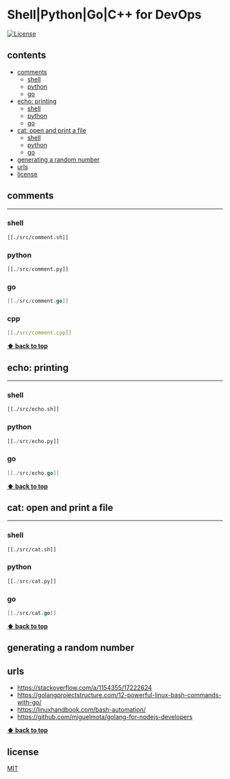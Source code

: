 
# Shell|Python|Go|C++ for DevOps

[![License](http://img.shields.io/badge/license-MIT-blue.svg)](LICENSE)

<!-- START doctoc generated TOC please keep comment here to allow auto update -->
<!-- DON'T EDIT THIS SECTION, INSTEAD RE-RUN doctoc TO UPDATE -->
## contents

- [comments](#comments)
  - [shell](#shell)
  - [python](#python)
  - [go](#go)
- [echo: printing](#echo-printing)
  - [shell](#shell-1)
  - [python](#python-1)
  - [go](#go-1)
- [cat: open and print a file](#cat-open-and-print-a-file)
  - [shell](#shell-2)
  - [python](#python-2)
  - [go](#go-2)
- [generating a random number](#generating-a-random-number)
- [urls](#urls)
- [license](#license)

<!-- END doctoc generated TOC please keep comment here to allow auto update -->

## comments

---

### shell

```bash
[[./src/comment.sh]]
```

### python

```python
[[./src/comment.py]]
```

### go

```go
[[./src/comment.go]]
```

### cpp

```cpp
[[./src/comment.cpp]]
```

**[⬆ back to top](#contents)**

## echo: printing

---

### shell

```bash
[[./src/echo.sh]]
```

### python

```python
[[./src/echo.py]]
```

### go

```go
[[./src/echo.go]]
```

**[⬆ back to top](#contents)**

## cat: open and print a file

---

### shell

```bash
[[./src/cat.sh]]
```

### python

```python
[[./src/cat.py]]
```

### go

```go
[[./src/cat.go]]
```

**[⬆ back to top](#contents)**

## generating a random number

## urls

- <https://stackoverflow.com/a/1154355/17222624>
- <https://golangprojectstructure.com/12-powerful-linux-bash-commands-with-go/>
- <https://linuxhandbook.com/bash-automation/>
- <https://github.com/miguelmota/golang-for-nodejs-developers>

**[⬆ back to top](#contents)**

## license

[MIT](LICENSE)
